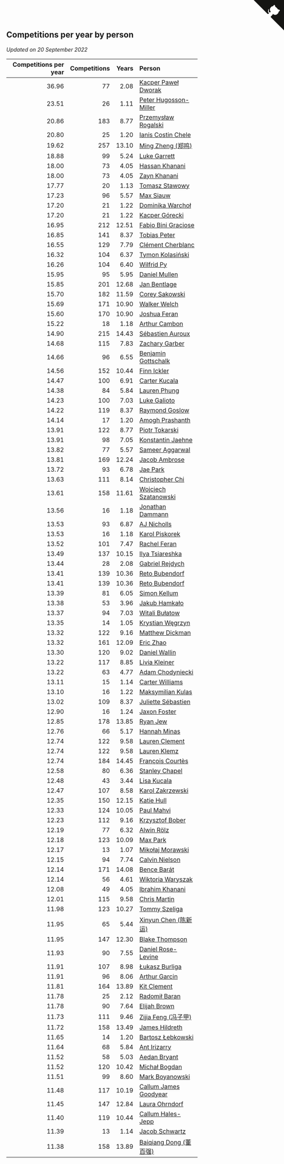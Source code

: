 ## Competitions per year by person

*Updated on 20 September 2022*

| Competitions per year | Competitions | Years | Person |
| ---: | ---: | ---: | :--- |
| 36.96 | 77 | 2.08 | [Kacper Paweł Dworak](https://www.worldcubeassociation.org/persons/2020DWOR01) |
| 23.51 | 26 | 1.11 | [Peter Hugosson-Miller](https://www.worldcubeassociation.org/persons/2021HUGO01) |
| 20.86 | 183 | 8.77 | [Przemysław Rogalski](https://www.worldcubeassociation.org/persons/2013ROGA02) |
| 20.80 | 25 | 1.20 | [Ianis Costin Chele](https://www.worldcubeassociation.org/persons/2021CHEL01) |
| 19.62 | 257 | 13.10 | [Ming Zheng (郑鸣)](https://www.worldcubeassociation.org/persons/2009ZHEN11) |
| 18.88 | 99 | 5.24 | [Luke Garrett](https://www.worldcubeassociation.org/persons/2017GARR05) |
| 18.00 | 73 | 4.05 | [Hassan Khanani](https://www.worldcubeassociation.org/persons/2018KHAN26) |
| 18.00 | 73 | 4.05 | [Zayn Khanani](https://www.worldcubeassociation.org/persons/2018KHAN28) |
| 17.77 | 20 | 1.13 | [Tomasz Stawowy](https://www.worldcubeassociation.org/persons/2021STAW01) |
| 17.23 | 96 | 5.57 | [Max Siauw](https://www.worldcubeassociation.org/persons/2017SIAU02) |
| 17.20 | 21 | 1.22 | [Dominika Warchoł](https://www.worldcubeassociation.org/persons/2021WARC01) |
| 17.20 | 21 | 1.22 | [Kacper Górecki](https://www.worldcubeassociation.org/persons/2021GORE01) |
| 16.95 | 212 | 12.51 | [Fabio Bini Graciose](https://www.worldcubeassociation.org/persons/2010GRAC02) |
| 16.85 | 141 | 8.37 | [Tobias Peter](https://www.worldcubeassociation.org/persons/2014PETE03) |
| 16.55 | 129 | 7.79 | [Clément Cherblanc](https://www.worldcubeassociation.org/persons/2014CHER05) |
| 16.32 | 104 | 6.37 | [Tymon Kolasiński](https://www.worldcubeassociation.org/persons/2016KOLA02) |
| 16.26 | 104 | 6.40 | [Wilfrid Py](https://www.worldcubeassociation.org/persons/2016PYWI01) |
| 15.95 | 95 | 5.95 | [Daniel Mullen](https://www.worldcubeassociation.org/persons/2016MULL04) |
| 15.85 | 201 | 12.68 | [Jan Bentlage](https://www.worldcubeassociation.org/persons/2010BENT01) |
| 15.70 | 182 | 11.59 | [Corey Sakowski](https://www.worldcubeassociation.org/persons/2011SAKO01) |
| 15.69 | 171 | 10.90 | [Walker Welch](https://www.worldcubeassociation.org/persons/2011WELC01) |
| 15.60 | 170 | 10.90 | [Joshua Feran](https://www.worldcubeassociation.org/persons/2011FERA01) |
| 15.22 | 18 | 1.18 | [Arthur Cambon](https://www.worldcubeassociation.org/persons/2021CAMB01) |
| 14.90 | 215 | 14.43 | [Sébastien Auroux](https://www.worldcubeassociation.org/persons/2008AURO01) |
| 14.68 | 115 | 7.83 | [Zachary Garber](https://www.worldcubeassociation.org/persons/2014GARB01) |
| 14.66 | 96 | 6.55 | [Benjamin Gottschalk](https://www.worldcubeassociation.org/persons/2016GOTT01) |
| 14.56 | 152 | 10.44 | [Finn Ickler](https://www.worldcubeassociation.org/persons/2012ICKL01) |
| 14.47 | 100 | 6.91 | [Carter Kucala](https://www.worldcubeassociation.org/persons/2015KUCA01) |
| 14.38 | 84 | 5.84 | [Lauren Phung](https://www.worldcubeassociation.org/persons/2016PHUN02) |
| 14.23 | 100 | 7.03 | [Luke Galioto](https://www.worldcubeassociation.org/persons/2015GALI02) |
| 14.22 | 119 | 8.37 | [Raymond Goslow](https://www.worldcubeassociation.org/persons/2014GOSL01) |
| 14.14 | 17 | 1.20 | [Amogh Prashanth](https://www.worldcubeassociation.org/persons/2021PRAS01) |
| 13.91 | 122 | 8.77 | [Piotr Tokarski](https://www.worldcubeassociation.org/persons/2013TOKA01) |
| 13.91 | 98 | 7.05 | [Konstantin Jaehne](https://www.worldcubeassociation.org/persons/2015JAEH01) |
| 13.82 | 77 | 5.57 | [Sameer Aggarwal](https://www.worldcubeassociation.org/persons/2017AGGA01) |
| 13.81 | 169 | 12.24 | [Jacob Ambrose](https://www.worldcubeassociation.org/persons/2010AMBR01) |
| 13.72 | 93 | 6.78 | [Jae Park](https://www.worldcubeassociation.org/persons/2015PARK24) |
| 13.63 | 111 | 8.14 | [Christopher Chi](https://www.worldcubeassociation.org/persons/2014CHIC01) |
| 13.61 | 158 | 11.61 | [Wojciech Szatanowski](https://www.worldcubeassociation.org/persons/2011SZAT01) |
| 13.56 | 16 | 1.18 | [Jonathan Dammann](https://www.worldcubeassociation.org/persons/2021DAMM01) |
| 13.53 | 93 | 6.87 | [AJ Nicholls](https://www.worldcubeassociation.org/persons/2015NICH04) |
| 13.53 | 16 | 1.18 | [Karol Piskorek](https://www.worldcubeassociation.org/persons/2021PISK01) |
| 13.52 | 101 | 7.47 | [Rachel Feran](https://www.worldcubeassociation.org/persons/2015FERA01) |
| 13.49 | 137 | 10.15 | [Ilya Tsiareshka](https://www.worldcubeassociation.org/persons/2012TERE01) |
| 13.44 | 28 | 2.08 | [Gabriel Rejdych](https://www.worldcubeassociation.org/persons/2020REJD01) |
| 13.41 | 139 | 10.36 | [Reto Bubendorf](https://www.worldcubeassociation.org/persons/2012BUBE01) |
| 13.41 | 139 | 10.36 | [Reto Bubendorf](https://www.worldcubeassociation.org/persons/2012BUBE01) |
| 13.39 | 81 | 6.05 | [Simon Kellum](https://www.worldcubeassociation.org/persons/2016KELL12) |
| 13.38 | 53 | 3.96 | [Jakub Hamkało](https://www.worldcubeassociation.org/persons/2018HAMK01) |
| 13.37 | 94 | 7.03 | [Witali Bułatow](https://www.worldcubeassociation.org/persons/2015BUAT01) |
| 13.35 | 14 | 1.05 | [Krystian Węgrzyn](https://www.worldcubeassociation.org/persons/2021WEGR01) |
| 13.32 | 122 | 9.16 | [Matthew Dickman](https://www.worldcubeassociation.org/persons/2013DICK01) |
| 13.32 | 161 | 12.09 | [Eric Zhao](https://www.worldcubeassociation.org/persons/2010ZHAO19) |
| 13.30 | 120 | 9.02 | [Daniel Wallin](https://www.worldcubeassociation.org/persons/2013WALL03) |
| 13.22 | 117 | 8.85 | [Livia Kleiner](https://www.worldcubeassociation.org/persons/2013KLEI03) |
| 13.22 | 63 | 4.77 | [Adam Chodyniecki](https://www.worldcubeassociation.org/persons/2017CHOD02) |
| 13.11 | 15 | 1.14 | [Carter Williams](https://www.worldcubeassociation.org/persons/2021WILL06) |
| 13.10 | 16 | 1.22 | [Maksymilian Kulas](https://www.worldcubeassociation.org/persons/2021KULA02) |
| 13.02 | 109 | 8.37 | [Juliette Sébastien](https://www.worldcubeassociation.org/persons/2014SEBA01) |
| 12.90 | 16 | 1.24 | [Jaxon Foster](https://www.worldcubeassociation.org/persons/2021FOST01) |
| 12.85 | 178 | 13.85 | [Ryan Jew](https://www.worldcubeassociation.org/persons/2008JEWR01) |
| 12.76 | 66 | 5.17 | [Hannah Minas](https://www.worldcubeassociation.org/persons/2017MINA04) |
| 12.74 | 122 | 9.58 | [Lauren Clement](https://www.worldcubeassociation.org/persons/2013KLEM01) |
| 12.74 | 122 | 9.58 | [Lauren Klemz](https://www.worldcubeassociation.org/persons/2013KLEM01) |
| 12.74 | 184 | 14.45 | [François Courtès](https://www.worldcubeassociation.org/persons/2008COUR01) |
| 12.58 | 80 | 6.36 | [Stanley Chapel](https://www.worldcubeassociation.org/persons/2016CHAP04) |
| 12.48 | 43 | 3.44 | [Lisa Kucala](https://www.worldcubeassociation.org/persons/2019KUCA01) |
| 12.47 | 107 | 8.58 | [Karol Zakrzewski](https://www.worldcubeassociation.org/persons/2014ZAKR01) |
| 12.35 | 150 | 12.15 | [Katie Hull](https://www.worldcubeassociation.org/persons/2010HULL01) |
| 12.33 | 124 | 10.05 | [Paul Mahvi](https://www.worldcubeassociation.org/persons/2012MAHV01) |
| 12.23 | 112 | 9.16 | [Krzysztof Bober](https://www.worldcubeassociation.org/persons/2013BOBE01) |
| 12.19 | 77 | 6.32 | [Alwin Rölz](https://www.worldcubeassociation.org/persons/2016ROLZ01) |
| 12.18 | 123 | 10.09 | [Max Park](https://www.worldcubeassociation.org/persons/2012PARK03) |
| 12.17 | 13 | 1.07 | [Mikołaj Morawski](https://www.worldcubeassociation.org/persons/2021MORA01) |
| 12.15 | 94 | 7.74 | [Calvin Nielson](https://www.worldcubeassociation.org/persons/2014NIEL03) |
| 12.14 | 171 | 14.08 | [Bence Barát](https://www.worldcubeassociation.org/persons/2008BARA01) |
| 12.14 | 56 | 4.61 | [Wiktoria Waryszak](https://www.worldcubeassociation.org/persons/2018WARY01) |
| 12.08 | 49 | 4.05 | [Ibrahim Khanani](https://www.worldcubeassociation.org/persons/2018KHAN27) |
| 12.01 | 115 | 9.58 | [Chris Martin](https://www.worldcubeassociation.org/persons/2013MART03) |
| 11.98 | 123 | 10.27 | [Tommy Szeliga](https://www.worldcubeassociation.org/persons/2012SZEL01) |
| 11.95 | 65 | 5.44 | [Xinyun Chen (陈新运)](https://www.worldcubeassociation.org/persons/2017CHEN36) |
| 11.95 | 147 | 12.30 | [Blake Thompson](https://www.worldcubeassociation.org/persons/2010THOM03) |
| 11.93 | 90 | 7.55 | [Daniel Rose-Levine](https://www.worldcubeassociation.org/persons/2015ROSE01) |
| 11.91 | 107 | 8.98 | [Łukasz Burliga](https://www.worldcubeassociation.org/persons/2013BURL01) |
| 11.91 | 96 | 8.06 | [Arthur Garcin](https://www.worldcubeassociation.org/persons/2014GARC27) |
| 11.81 | 164 | 13.89 | [Kit Clement](https://www.worldcubeassociation.org/persons/2008CLEM01) |
| 11.78 | 25 | 2.12 | [Radomił Baran](https://www.worldcubeassociation.org/persons/2020BARA02) |
| 11.78 | 90 | 7.64 | [Elijah Brown](https://www.worldcubeassociation.org/persons/2015BROW03) |
| 11.73 | 111 | 9.46 | [Zijia Feng (冯子甲)](https://www.worldcubeassociation.org/persons/2013FENG02) |
| 11.72 | 158 | 13.49 | [James Hildreth](https://www.worldcubeassociation.org/persons/2009HILD01) |
| 11.65 | 14 | 1.20 | [Bartosz Łebkowski](https://www.worldcubeassociation.org/persons/2021LEBK01) |
| 11.64 | 68 | 5.84 | [Ant Irizarry](https://www.worldcubeassociation.org/persons/2016IRIZ02) |
| 11.52 | 58 | 5.03 | [Aedan Bryant](https://www.worldcubeassociation.org/persons/2017BRYA06) |
| 11.52 | 120 | 10.42 | [Michał Bogdan](https://www.worldcubeassociation.org/persons/2012BOGD01) |
| 11.51 | 99 | 8.60 | [Mark Boyanowski](https://www.worldcubeassociation.org/persons/2014BOYA01) |
| 11.48 | 117 | 10.19 | [Callum James Goodyear](https://www.worldcubeassociation.org/persons/2012GOOD02) |
| 11.45 | 147 | 12.84 | [Laura Ohrndorf](https://www.worldcubeassociation.org/persons/2009OHRN01) |
| 11.40 | 119 | 10.44 | [Callum Hales-Jepp](https://www.worldcubeassociation.org/persons/2012HALE01) |
| 11.39 | 13 | 1.14 | [Jacob Schwartz](https://www.worldcubeassociation.org/persons/2021SCHW01) |
| 11.38 | 158 | 13.89 | [Baiqiang Dong (董百强)](https://www.worldcubeassociation.org/persons/2008DONG06) |


<a href="https://github.com/JustinTimeCuber/wca_statistics" class="github-corner" aria-label="View source on Github"><svg width="80" height="80" viewBox="0 0 250 250" style="fill:#151513; color:#fff; position: absolute; top: 0; border: 0; right: 0;" aria-hidden="true"><path d="M0,0 L115,115 L130,115 L142,142 L250,250 L250,0 Z"></path><path d="M128.3,109.0 C113.8,99.7 119.0,89.6 119.0,89.6 C122.0,82.7 120.5,78.6 120.5,78.6 C119.2,72.0 123.4,76.3 123.4,76.3 C127.3,80.9 125.5,87.3 125.5,87.3 C122.9,97.6 130.6,101.9 134.4,103.2" fill="currentColor" style="transform-origin: 130px 106px;" class="octo-arm"></path><path d="M115.0,115.0 C114.9,115.1 118.7,116.5 119.8,115.4 L133.7,101.6 C136.9,99.2 139.9,98.4 142.2,98.6 C133.8,88.0 127.5,74.4 143.8,58.0 C148.5,53.4 154.0,51.2 159.7,51.0 C160.3,49.4 163.2,43.6 171.4,40.1 C171.4,40.1 176.1,42.5 178.8,56.2 C183.1,58.6 187.2,61.8 190.9,65.4 C194.5,69.0 197.7,73.2 200.1,77.6 C213.8,80.2 216.3,84.9 216.3,84.9 C212.7,93.1 206.9,96.0 205.4,96.6 C205.1,102.4 203.0,107.8 198.3,112.5 C181.9,128.9 168.3,122.5 157.7,114.1 C157.9,116.9 156.7,120.9 152.7,124.9 L141.0,136.5 C139.8,137.7 141.6,141.9 141.8,141.8 Z" fill="currentColor" class="octo-body"></path></svg></a><style>.github-corner:hover .octo-arm{animation:octocat-wave 560ms ease-in-out}@keyframes octocat-wave{0%,100%{transform:rotate(0)}20%,60%{transform:rotate(-25deg)}40%,80%{transform:rotate(10deg)}}@media (max-width:500px){.github-corner:hover .octo-arm{animation:none}.github-corner .octo-arm{animation:octocat-wave 560ms ease-in-out}}</style>
